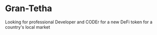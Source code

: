 # Gran-Tetha
Looking for professional Developer and CODEr for a new DeFi token for a country's local market

